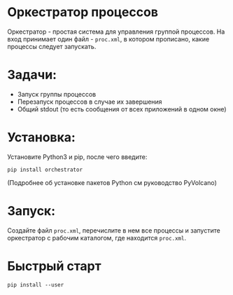 
Оркестратор процессов
=====================

Оркестратор - простая система для управления группой процессов. На вход принимает один файл - `proc.xml`, в котором
прописано, какие процессы следует запускать.


# Задачи:
  - Запуск группы процессов
  - Перезапуск процессов в случае их завершения
  - Общий stdout (то есть сообщения от всех приложений в одном окне)


# Установка:

Установите Python3 и pip, после чего введите:

    pip install orchestrator
    
(Подробнее об установке пакетов Python см руководство PyVolcano)

# Запуск:

Создайте файл `proc.xml`, перечислите в нем все процессы и запустите оркестратор с рабочим каталогом, где находится `proc.xml`.
    

# Быстрый старт

    pip install --user 
